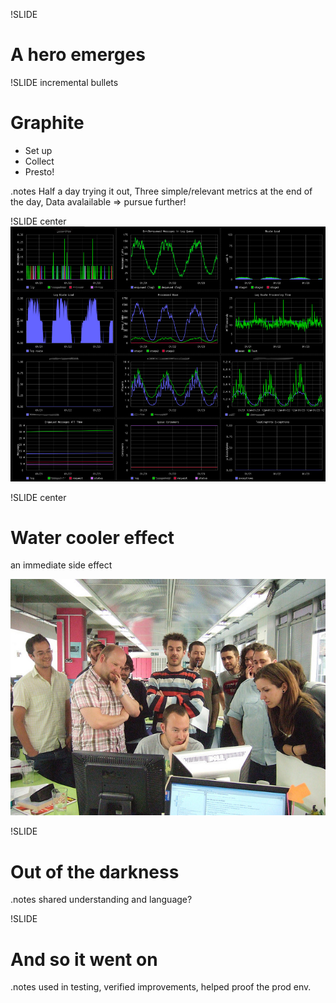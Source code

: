 !SLIDE 
# A hero emerges #

!SLIDE incremental bullets
# Graphite #
* Set up
* Collect
* Presto!

.notes Half a day trying it out, Three simple/relevant metrics at the end of the day, Data avalailable => pursue further!

!SLIDE center
![dashboard](graphite-browser-image.png)

!SLIDE center
# Water cooler effect #
an immediate side effect

![gather round](gather_round.jpg)

!SLIDE
# Out of the darkness

.notes shared understanding and language?

!SLIDE
# And so it went on

.notes used in testing, verified improvements, helped proof the prod env.
